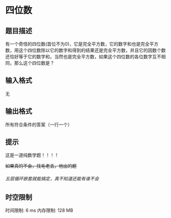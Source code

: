 # 四位数

## 题目描述

有一个奇怪的四位数(首位不为0)，它是完全平方数，它的数字和也是完全平方数，用这个四位数除以它的数字和得到的结果还是完全平方数，并且它的因数个数还恰好等于它的数字和，当然也是完全平方数，如果这个四位数的各位数字互不相同，那么这个四位数是？


## 输入格式

无

## 输出格式

所有符合条件的答案（一行一个）

## 提示

这是一道纯数学题！！！！

~~如果真的不会，找毛老去，他出的题~~

###### 五层循环嵌套就能搞定，真不知道还能有谁不会

## 时空限制

时间限制: 6 ms
内存限制: 128 MB
